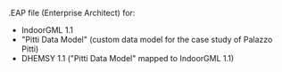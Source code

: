 .EAP file (Enterprise Architect) for:

- IndoorGML 1.1
- "Pitti Data Model" (custom data model for the case study of Palazzo Pitti)
- DHEMSY 1.1 ("Pitti Data Model" mapped to IndoorGML 1.1)
